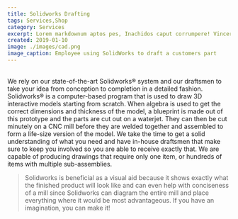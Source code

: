 ```yaml
---
title: Solidworks Drafting
tags: Services,Shop
category: Services
excerpt: Lorem markdownum aptos pes, Inachidos caput corrumpere! Vincere ferocia arva.
created: 2019-01-10
image: ./images/cad.png
image_caption: Employee using SolidWorks to draft a customers part
---
```

<br>
We rely on our state-of-the-art Solidworks® system and our draftsmen to take your idea from conception to completion in a detailed fashion. Solidworks® is a computer-based program that is used to draw 3D interactive models starting from scratch. When algebra is used to get the correct dimensions and thickness of the model, a blueprint is made out of this prototype and the parts are cut out on a waterjet. They can then be cut minutely on a CNC mill before they are welded together and assembled to form a life-size version of the model. We take the time to get a solid understanding of what you need and have in-house draftsmen that make sure to keep you involved so you are able to receive exactly that. We are capable of producing drawings that require only one item, or hundreds of items with multiple sub-assemblies.

>Solidworks is beneficial as a visual aid because it shows exactly what the finished product will look like and can even help with conciseness of a mill since Solidworks can diagram the entire mill and place everything where it would be most advantageous. If you have an imagination, you can make it!